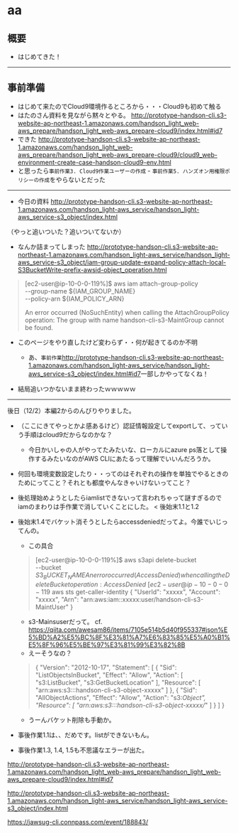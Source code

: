 # aa

## 概要

* はじめてきた！

---

## 事前準備

* はじめて来たのでCloud9環境作るところから・・・Cloud9も初めて触る
* はたのさん資料を見ながら黙々とやる。 <http://prototype-handson-cli.s3-website-ap-northeast-1.amazonaws.com/handson_light_web-aws_prepare/handson_light_web-aws_prepare-cloud9/index.html#id7>
* できた <http://prototype-handson-cli.s3-website-ap-northeast-1.amazonaws.com/handson_light_web-aws_prepare/handson_light_web-aws_prepare-cloud9/cloud9_web-environment-create-case-handson-cloud9-env.html>
* と思ったら`事前作業3. Cloud9作業ユーザーの作成` - `事前作業5. ハンズオン用権限ポリシーの作成`をやらないとだった

---

* 今日の資料 <http://prototype-handson-cli.s3-website-ap-northeast-1.amazonaws.com/handson_light-aws_service/handson_light-aws_service-s3_object/index.html>

（やっと追いついた？追いついてないか）

* なんか詰まってしまった <http://prototype-handson-cli.s3-website-ap-northeast-1.amazonaws.com/handson_light-aws_service/handson_light-aws_service-s3_object/iam-group-update-expand-policy-attach-local-S3BucketWrite-prefix-awsid-object_operation.html>

>[ec2-user@ip-10-0-0-119%]$ aws iam attach-group-policy \
>   --group-name ${IAM_GROUP_NAME} \
>   --policy-arn ${IAM_POLICY_ARN}
>  
>An error occurred (NoSuchEntity) when calling the AttachGroupPolicy operation: The group with name handson-cli-s3-MaintGroup cannot be found.

* このページをやり直したけど変わらず・・何が起きてるのか不明
    * あ、`事前作業`<http://prototype-handson-cli.s3-website-ap-northeast-1.amazonaws.com/handson_light-aws_service/handson_light-aws_service-s3_object/index.html#id7>一部しかやってなくね！

* 結局追いつかないまま終わったｗｗｗｗｗ

---

後日（12/2）本編2からのんびりやりました。

* （ここにきてやっとかよ感あるけど）認証情報設定してexportして、っていう手順はcloud9だからなのかな？
    * 今日かいしゃの人がやってたみたいな、ローカルにazure ps落として操作するみたいなのがAWS CLIにあたるって理解でいいんだろうか。
* 何回も環境変数設定したり・・ってのはそれぞれの操作を単独でやるときのためにってこと？それとも都度やんなきゃいけないってこと？

* 後処理始めようとしたらiamlistできないって言われちゃって謎すぎるのでiamのまわりは手作業で消していくことにした。 < 後始末1.1と1.2
* 後始末1.4でバケット消そうとしたらaccessdeniedだってよ。今誰でいじってんの。
    * この具合
    >[ec2-user@ip-10-0-0-119%]$ aws s3api delete-bucket \
--bucket ${S3_BUCKET_NAME}
An error occurred (AccessDenied) when calling the DeleteBucket operation: Access Denied \
[ec2-user@ip-10-0-0-119%]$ aws sts get-caller-identity
{
    "UserId": "xxxxx",
    "Account": "xxxxx",
    "Arn": "arn:aws:iam::xxxxx:user/handson-cli-s3-MaintUser"
}
    * s3-Mainsuserだって。 cf. <https://qiita.com/awesam86/items/7105e514b5d40f955337#json%E5%BD%A2%E5%BC%8F%E3%81%A7%E6%83%85%E5%A0%B1%E5%8F%96%E5%BE%97%E3%81%99%E3%82%8B>
    * えーそうなの？
    >{
    "Version": "2012-10-17",
    "Statement": [
        {
            "Sid": "ListObjectsInBucket",
            "Effect": "Allow",
            "Action": [
                "s3:ListBucket",
                "s3:GetBucketLocation"
            ],
            "Resource": [
                "arn:aws:s3:::handson-cli-s3-object-xxxxx"
            ]
        },
        {
            "Sid": "AllObjectActions",
            "Effect": "Allow",
            "Action": "s3:*Object",
            "Resource": [
                "arn:aws:s3:::handson-cli-s3-object-xxxxx/*"
            ]
        }
    ]
}
    * うーんバケット削除も手動か。

* 事後作業1.1は、、だめです。listができないもん。
* 事後作業1.3, 1.4, 1.5も不思議なエラーが出た。


http://prototype-handson-cli.s3-website-ap-northeast-1.amazonaws.com/handson_light_web-aws_prepare/handson_light_web-aws_prepare-cloud9/index.html#id7

http://prototype-handson-cli.s3-website-ap-northeast-1.amazonaws.com/handson_light-aws_service/handson_light-aws_service-s3_object/index.html

https://jawsug-cli.connpass.com/event/188843/